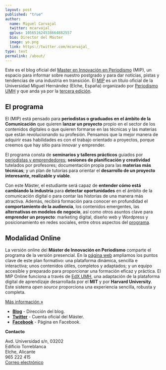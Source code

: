 ```yaml
---
layout: post
published: "true"
author:
  name: Miguel Carvajal
  twitter: mcarvajal_
  gplus: 105651624538664882557 
  bio: Director del Máster
  image: yo.png
  link: https://twitter.com/mcarvajal_
type: text
permalink: /about/
---
```

Este es el blog oficial del [Master en Innovación en Periodismo](http://mip.umh.es) (MIP), un espacio para informar sobre nuestro postgrado y para dar noticias, pistas y tendencias de una industria en transición. El [MIP](http://mip.umh.es) es un título oficial de la Universidad Miguel Hernández (Elche, España) organizado por [Periodismo UMH](http://periodismo.umh.es/) y que anda ya por la [tercera edición](http://mip.umh.es/preinscripcion.htm).

## El programa
	
El (MIP) está pensado para **periodistas o graduados en el ámbito de la Comunicación** que quieren **lanzar un proyecto** propio en el sector de los contenidos digitales o que quieren formarse en las técnicas y las materias que están revolucionando su profesión. Pensamos que la mejor manera de adquirir esas habilidades es con el trabajo orientado a proyectos, porque creemos que hay sitio para innovar y emprender.

El programa consta de **seminarios y talleres prácticos** guiados por [periodistas y emprendedores](http://mip.umh.es/profesores.htm); **sesiones de planificación y creatividad** tutelados por profesores; documentación propia para las **materias más técnicas**; y un plan de tutorías para orientar el **desarrollo de un proyecto interesante, realizable y viable**.

Con este Máster, el estudiante será capaz de **entender cómo está cambiando la industria** para **detectar oportunidades** en el ámbito de la comunicación digital o para contar las historias de una manera más atractiva. Además, recibirá formación para conocer en profundidad el **comportamiento de la audiencia**, los contenidos emergentes, las **alternativas en modelos de negocio**, así como otros asuntos clave para **emprender un proyecto**: marketing digital, diseño web y Wordpress y posicionamiento en redes sociales, entre otros aspectos del [programa](http://mip.umh.es/programa.htm).

## Modalidad Online

La versión online del **Máster de Innovación en Periodismo** comparte el programa de la versión presencial. En la [página web](http://mip.umh.es/online/) ampliamos los puntos clave de este plan formativo: una plataforma dinámica, sencilla e interactiva; unos contenidos útiles, completos y adaptados; y un equipo accesible y preparado para proporcionar una formación eficaz y práctica. El MIP Online funciona a través de [EdX UMH](http://edx.umh.es/), una adaptación de la plataforma digital de aprendizaje desarrollada por el **MIT** y por **Harvard University**. Este sistema _open source_ proporciona una experiencia sencilla, robusta y completa.

[Más información »](http://mip.umh.es)

* **[Blog](http://mip.umh.es/blog)** - Dirección del blog.
* **[Twitter](https://twitter.com/mipumh)** - Cuenta oficial del Máster.
* **[Facebook](http://www.facebook.com/mipumh)** - Página en Facebook.

**Contacto**

Avd. Universidad s/n, 03202  
Edificio Torreblanca  
Elche, Alicante  
965 222 415  
[Correo electrónico](mailto:mip@umh.es)
